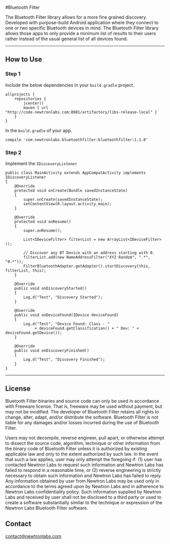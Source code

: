 #Bluetooth Filter

The Bluetooth Filter library allows for a more fine grained discovery. Developed with purpose-build Android application where they connect to one or two specific Bluetooth devices in mind. The Bluetooth Filter library allows those apps to only provide a minimum list of results to their users rather instead of the usual general list of all devices found. 

---

## How to Use 

### Step 1

Include the below dependencies in your `build.gradle` project.

```
allprojects {
    repositories {
        jcenter()
        maven { url "http://code.newtronlabs.com:8081/artifactory/libs-release-local" }
    }
}
```

In the `build.gradle` of your app.

```
compile 'com.newtronlabs.bluetoothfilter:bluetoothfilter:1.1.0'
```


### Step 2

Implement the `IDiscoveryListener`

```
public class MainActivity extends AppCompatActivity implements IDiscoveryListener
{
    @Override
    protected void onCreate(Bundle savedInstanceState)
    {
        super.onCreate(savedInstanceState);
        setContentView(R.layout.activity_main);
    }

    @Override
    protected void onResume()
    {
        super.onResume();

        List<IDeviceFilter> filterList = new ArrayList<IDeviceFilter>();
        
        // Discover any BT Device with an address starting with 0.
        filterList.add(new NameAddressFilter("XYZ Random", ".*", "0.*"));
        FilterBluetoothAdapter.getAdapter().startDiscovery(this, filterList, this);
    }

    @Override
    public void onDiscoveryStarted()
    {
        Log.d("Test", "Discovery Started");
    }

    @Override
    public void onDeviceFound(IDevice deviceFound)
    {
        Log.d("Test", "Device Found: Class - " 
             + deviceFound.getClassification() + " Dev: " + deviceFound.getDevice());
    }

    @Override
    public void onDiscoveryFinished()
    {
        Log.d("Test", "Discovery Finished");
    }
}
```

---

## License

Bluetooth Filter binaries and source code can only be used in accordance with Freeware license. That is, freeware may be used without payment, but may not be modified. The developer of Bluetooth Filter retains all rights to change, alter, adapt, and/or distribute the software. Bluetooth Filter is not liable for any damages and/or losses incurred during the use of Bluetooth Filter.

Users may not decompile, reverse engineer, pull apart, or otherwise attempt to dissect the source code, algorithm, technique or other information from the binary code of Bluetooth Filter unless it is authorized by existing applicable law and only to the extent authorized by such law. In the event that such a law applies, user may only attempt the foregoing if: (1) user has contacted Newtron Labs to request such information and Newtron Labs has failed to respond in a reasonable time, or (2) reverse engineering is strictly necessary to obtain such information and Newtron Labs has failed to reply. Any information obtained by user from Newtron Labs may be used only in accordance to the terms agreed upon by Newtron Labs and in adherence to Newtron Labs confidentiality policy. Such information supplied by Newtron Labs and received by user shall not be disclosed to a third party or used to create a software substantially similar to the technique or expression of the Newtron Labs Bluetooth Filter software.


## Contact

contact@newtronlabs.com

